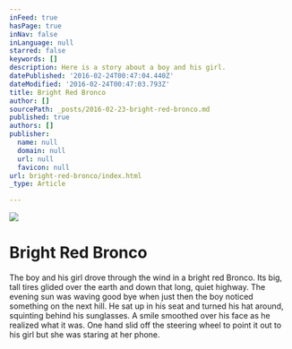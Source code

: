 ```yaml
---
inFeed: true
hasPage: true
inNav: false
inLanguage: null
starred: false
keywords: []
description: Here is a story about a boy and his girl.
datePublished: '2016-02-24T00:47:04.440Z'
dateModified: '2016-02-24T00:47:03.793Z'
title: Bright Red Bronco
author: []
sourcePath: _posts/2016-02-23-bright-red-bronco.md
published: true
authors: []
publisher:
  name: null
  domain: null
  url: null
  favicon: null
url: bright-red-bronco/index.html
_type: Article

---
```

![](https://the-grid-user-content.s3-us-west-2.amazonaws.com/76630bde-751f-4051-9fc1-5709addb5ce2.jpg)

# Bright Red Bronco

The boy and his girl drove through the wind in a bright red Bronco. Its big, tall tires glided over the earth and down that long, quiet highway. The evening sun was waving good bye when just then the boy noticed something on the next hill. He sat up in his seat and turned his hat around, squinting behind his sunglasses. A smile smoothed over his face as he realized what it was. One hand slid off the steering wheel to point it out to his girl but she was staring at her phone.